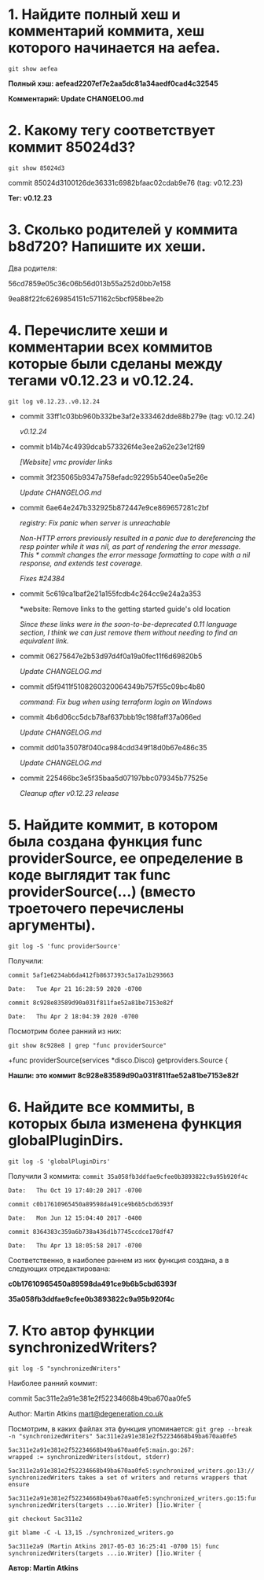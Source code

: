 # 1. Найдите полный хеш и комментарий коммита, хеш которого начинается на aefea.
`git show aefea`

**Полный хэш: aefead2207ef7e2aa5dc81a34aedf0cad4c32545**

**Комментарий:     Update CHANGELOG.md**

# 2. Какому тегу соответствует коммит 85024d3?
`git show 85024d3`

commit 85024d3100126de36331c6982bfaac02cdab9e76 (tag: v0.12.23)

**Тег: v0.12.23**

# 3. Сколько родителей у коммита b8d720? Напишите их хеши.
Два родителя: 

56cd7859e05c36c06b56d013b55a252d0bb7e158

9ea88f22fc6269854151c571162c5bcf958bee2b


# 4. Перечислите хеши и комментарии всех коммитов которые были сделаны между тегами v0.12.23 и v0.12.24.
`git log v0.12.23..v0.12.24`


* commit 33ff1c03bb960b332be3af2e333462dde88b279e (tag: v0.12.24)
    
	*v0.12.24*

* commit b14b74c4939dcab573326f4e3ee2a62e23e12f89
    
	*[Website] vmc provider links*

* commit 3f235065b9347a758efadc92295b540ee0a5e26e

    *Update CHANGELOG.md*

* commit 6ae64e247b332925b872447e9ce869657281c2bf

    *registry: Fix panic when server is unreachable*

    *Non-HTTP errors previously resulted in a panic due to dereferencing the
    resp pointer while it was nil, as part of rendering the error message.
    This * commit changes the error message formatting to cope with a nil
    response, and extends test coverage.*

   *Fixes #24384*

* commit 5c619ca1baf2e21a155fcdb4c264cc9e24a2a353

    *website: Remove links to the getting started guide's old location

    *Since these links were in the soon-to-be-deprecated 0.11 language section, I
    think we can just remove them without needing to find an equivalent link.*

* commit 06275647e2b53d97d4f0a19a0fec11f6d69820b5

    *Update CHANGELOG.md*

* commit d5f9411f5108260320064349b757f55c09bc4b80

    *command: Fix bug when using terraform login on Windows*

* commit 4b6d06cc5dcb78af637bbb19c198faff37a066ed

    *Update CHANGELOG.md*

* commit dd01a35078f040ca984cdd349f18d0b67e486c35

    *Update CHANGELOG.md*

* commit 225466bc3e5f35baa5d07197bbc079345b77525e

    *Cleanup after v0.12.23 release*


# 5. Найдите коммит, в котором была создана функция func providerSource, ее определение в коде выглядит так func providerSource(...) (вместо троеточего перечислены аргументы).
`git log -S 'func providerSource'`

Получили:

`commit 5af1e6234ab6da412fb8637393c5a17a1b293663`

`Date:   Tue Apr 21 16:28:59 2020 -0700`



`commit 8c928e83589d90a031f811fae52a81be7153e82f`

`Date:   Thu Apr 2 18:04:39 2020 -0700`

Посмотрим более ранний из них:

`git show 8c928e8 | grep "func providerSource"`

+func providerSource(services *disco.Disco) getproviders.Source {

**Нашли: это коммит 8c928e83589d90a031f811fae52a81be7153e82f**

# 6. Найдите все коммиты, в которых была изменена функция globalPluginDirs.

`git log -S 'globalPluginDirs'`


Получили 3 коммита:
`commit 35a058fb3ddfae9cfee0b3893822c9a95b920f4c`

`Date:   Thu Oct 19 17:40:20 2017 -0700`


`commit c0b17610965450a89598da491ce9b6b5cbd6393f`

`Date:   Mon Jun 12 15:04:40 2017 -0400`

  
`commit 8364383c359a6b738a436d1b7745ccdce178df47`

`Date:   Thu Apr 13 18:05:58 2017 -0700`


Соответственно, в наиболее раннем из них функция создана, а в следующих отредактирована:

**c0b17610965450a89598da491ce9b6b5cbd6393f**

**35a058fb3ddfae9cfee0b3893822c9a95b920f4c**

# 7. Кто автор функции synchronizedWriters?

`git log -S "synchronizedWriters"`

Наиболее ранний коммит:

commit 5ac311e2a91e381e2f52234668b49ba670aa0fe5

Author: Martin Atkins <mart@degeneration.co.uk>

Посмотрим, в каких файлах эта функция упоминается:
`git grep --break -n "synchronizedWriters" 5ac311e2a91e381e2f52234668b49ba670aa0fe5`

	5ac311e2a91e381e2f52234668b49ba670aa0fe5:main.go:267:           wrapped := synchronizedWriters(stdout, stderr)

	5ac311e2a91e381e2f52234668b49ba670aa0fe5:synchronized_writers.go:13:// synchronizedWriters takes a set of writers and returns wrappers that ensure

	5ac311e2a91e381e2f52234668b49ba670aa0fe5:synchronized_writers.go:15:func synchronizedWriters(targets ...io.Writer) []io.Writer {

`git checkout 5ac311e2`

`git blame -C -L 13,15 ./synchronized_writers.go`

	5ac311e2a9 (Martin Atkins 2017-05-03 16:25:41 -0700 15) func synchronizedWriters(targets ...io.Writer) []io.Writer {

**Автор: Martin Atkins**



